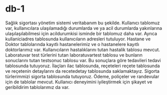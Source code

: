 # db-1 
Sağlık sigortası yönetim sistemi veritabanım bu şekilde.
Kullanıcı tablomuz var, kullanıcılara ulaşılamadığı durumlarda ve ya acil durumlarda yakınlarına ulaşılaşılabilmesi için acildurumkisi isminde bir tablomuz daha var. Ayrıca kullaniciadres tablosunda kullanıcıların adresleri tutuluyor.
Hastane ve Doktor tablolarında kayıtlı hastanelerimiz ve o hastanelere kayıtlı doktorlarımız var.
Kullanıcıların hastalıklarını tutan hastalik tablosu mevcut.
Laboratuvar test türlerini tutan laboratuvartest tablosu ve bunların sonuclarını tutan testsonuc tablosu var. Bu sonuçlara göre tedavileri tedavi tablosunda tutuyoruz. 
İlaçları ilac tablosunda, reçeteleri reçete tablosunda ve reçetenin detaylarını da recetedetay tablosunda saklamaktayız.
Sigorta türlerimmizi sigorta tablosunda tutuyoruz.
Ödeme, poliçeler ve randevular için de tablolar mevcut.
Kullanıcı deneyimini iyileştirmek için şikayet ve geribildirim tablolarımız da var.
